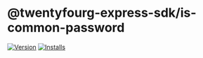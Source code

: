 # @twentyfourg-express-sdk/is-common-password

[![Version](https://flat.badgen.net/npm/v/@twentyfourg-express-sdk/is-common-password)](https://github.com/twentyfourg/express-sdk/releases) [![Installs](https://flat.badgen.net/npm/dt/@twentyfourg-express-sdk/is-common-password)](https://www.npmjs.com/package/@twentyfourg-express-sdk/is-common-password)

